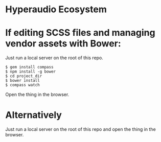 Hyperaudio Ecosystem
=======

# If editing SCSS files and managing vendor assets with Bower:

Just run a local server on the root of this repo.

    $ gem install compass
    $ npm install -g bower
    $ cd project_dir
    $ bower install
    $ compass watch

Open the thing in the browser.

# Alternatively

Just run a local server on the root of this repo and open the thing in the browser.